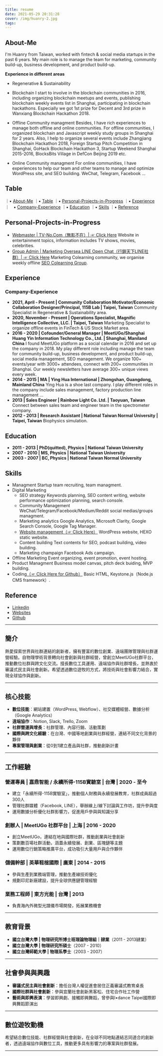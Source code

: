 ```yaml
---
title: resume
date: 2021-05-29 20:31:28
cover: /img/huanry-2.jpg
tags:
---
```


## About-Me
I'm Huanry from Taiwan, worked with fintech & social media startups in the past 6 years. My main role is to manage the team for marketing, community build-up, business development, and product build-up.

<!--more-->

**Experience in different areas**

- Regenerative & Sustainability

- Blockchain
	I start to involve in the blockchain communities in 2016, including organizing blockchain meetups and events, publishing blockchain weekly events list in Shanghai, participating in blockchain hackathons. Especially we got 1st prize for Decent and 3rd prize in Wanxiang Blockchain Hackathon 2018.
- Offline Community managment
	Besides, I have rich experiences to manage both offline and online communities. For offline communities, I organized blockchain and Javascript weekly study groups in Shanghai for 2 years. Also, I help to organize several events include Zhangjiang Blockchain Hackathon 2018, Foreign Startup Pitch Competition in Shanghai, GoHack Blockchain Hackathon 3, Startup Weekend Shanghai 2015-2016, BlocksBits Village in DefCon Beijing 2019 etc.
- Online Community managment
	For online communities, I have experiences to help our team and other teams to manage and optimize WordPress site, and SEO building. WeChat, Telegram, Facebook ...

## Table
｜▪ [About-Me](#About-Me)
｜▪ [Table](#Table)
｜▪ [Personal-Projects-in-Progress](#Personal-Projects-in-Progress)
｜▪ [Experience](#Experience)
｜&emsp;▪ [Company-Experience](#Company-Experience)
｜▪ [Education](#Education)
｜▪ [Skills](#Skills)
｜▪ [Reference](#Reference)

## Personal-Projects-in-Progress
- [Webmaster | TV-No.Com（無影不在）| ☞ Click Here](https://tv-no.com)
	Website in entertainment topics, information includes TV shows, movies, celebrities.
- [Group Admin | Marketing Oversea LINE Open Chat（行銷天下LINE社群）| ☞ Click Here](https://line.me/ti/g2/4pioBBMwj7zcSqoqydxxIg)
	Marketing Colearning community, we organise weekly offline [SEO Colearning Group](https://www.accupass.com/organizer/detail/2103021202289154394340). 

## Experience
### Company-Experience


- **2021, April - Present | Community Collaboration Motivator/Economic Collaboration Designer/Principal, 115B Lab | Taipei, Taiwan**
	Community Specialist in Regenerative & Sustainability area.
- **2020, November - Present | Operations Specialist, Magnific Intelligence Collective, LLC. | Taipei, Taiwan**
	Marketing Specialist to organize offline events in FinTech & US Stock Market area.
- **2016 - 2020 | Cofounder/General Manager | MeetUGo/Shanghai Huang Yin Information Technology Co., Ltd. | Shanghai, Maniland China**
	I found MeetUGo platform as a social calendar in 2016 and set up the company in 2018.
	My play different role including manage the team for community build-up, business development, and product build-up, social media management, SEO management.
	We organize 100+ events/year with 3000+ attendees, connect with 200+ communities in Shanghai. Our weekly newsletters have average 300+ unique views every week.
- **2014 - 2015 | MA | Ying Hua International | Zhongshan, Guangdong, Mainland China**
	Ying Hua is a shoe last company. I play different roles in the company include sales management, factory production line management ...
- **2013 | Sales Engineer | Rainbow Light Co. Ltd. | Taoyuan, Taiwan**
	Connect between sales team and engineer team in the spectrometer company.
- **2012 - 2013 | Research Assistant | National Taiwan Normal University | Taipei, Taiwan**
	Biophysics simulation.

## Education
- **2011 - 2013 | PhD(quitted), Physics | National Taiwan University**
- **2007 - 2010 | MS, Physics | National Taiwan University**
- **2003 - 2007 | BC, Physics | National Taiwan Normal University**

## Skills
- Managment
	Startup team recruiting, team managment.
- Digital Marketing
	- SEO strategy
		Keywords planning, SEO content writing, website performance optimization planning, search console.
	- Community Management
		WeChat/Telegram/Facebook/Medium/Reddit social medias/groups managment.
	- Marketing analytics
		Google Analytics, Microsoft Clarity, Google Search Console, Google Tag Manager.
	- [Website management（☞ Click Here）](https://ws.learnthings.online/)
		WordPress website, HEXO static website.
	- Content building
		Text contents for SEO, podcast building, video building.
	- Marketing champaign
		Facebook Ads campaign.
- Offline Marketing
	Event organizing, event promotion, event hosting.
- Product Managment
	Business model canvas, pitch deck buiding, MVP building.
- Coding[（☞ Click Here for Github）](https://github.com/SweetVinegar)
	Basic HTML, Keystone.js（Node.js CMS framework）.

## Reference
- [Linkedin](https://www.linkedin.com/in/huanry/)
- [Websites](https://ws.learnthings.online/)
- [Github](https://github.com/SweetVinegar)

---
## **簡介**
熱愛探索世界與社群連結的創新者，擁有豐富的數位創業、遠端團隊管理與社群運營經驗。自物理學術背景轉向社會創新與社群經營，曾創立MeetUGo社群平台，推動數位社群與跨文化交流。擅長數位工具運用、遠端協作與社群增長，並熱衷於審議式民主與社會創新。希望透過數位遊牧的方式，將技術與社會影響力結合，實現全球協作與創新。

---

## **核心技能**
- **數位技能**：網站建置（WordPress, Webflow）、社交媒體經營、數據分析（Google Analytics）
- **遠端協作**：Notion, Slack, Trello, Zoom  
- **社群營運與增長**：社群管理、內容行銷、活動策劃
- **國際與跨文化經驗**：在台灣、中國等地創業與社群經營，連結不同文化背景的夥伴
- **專案管理與創業**：從0到1建立產品與社群，推動創新計畫

---

## **工作經驗**
### **營運專員 | 嘉鼎智能 / 永續所得-115B實驗室 | 台灣 | 2020 - 至今**
- 建立「永續所得-115B實驗室」，推動個人財務與永續發展教育，社群成員超過300人
- 管理社群媒體（Facebook, LINE），舉辦線上/線下討論與工作坊，提升參與度
- 運用數據分析優化社群影響力，促進用戶參與與知識分享

### **創辦人 | MeetUGo 社群平台 | 上海 | 2016 - 2020**
- 創立MeetUGo，連結在地與國際社群，推動創業與社會創新
- 策劃數百場社群活動，涵蓋永續發展、創業、區塊鏈等主題
- 運用數位行銷策略推廣平台，成功吸引大量用戶與合作夥伴

### **儲備幹部 | 英華鞋楦國際 | 廣東 | 2014 - 2015**
- 參與生產到業務端管理，推動生產線技術優化
- 規劃印尼新廠建設，提升全球供應鏈管理經驗

### **業務工程師 | 東方光能 | 台灣 | 2013**
- 負責海內外微型光譜儀市場開發，拓展業務機會

---

## **教育背景**
- **國立台灣大學 | 物理研究所博士班理論物理組｜肄業**（2011 - 2013肄業）
- **國立台灣大學 | 物理研究所碩士**（2007 - 2010）
- **國立台灣師範大學 | 物理系學士**（2003 - 2007）

---

## **社會參與與興趣**
- **審議式民主與社會創新**：擔任台灣人權促進會居住正義審議式教育桌長
- **國際社群與社會創新**：參與宜蘭社會創新黑客松、住宅合作社工作營
- **藝術與即興表演**：學習即興劇、接觸即興舞蹈，曾參與I•dance Taipei國際即興舞蹈節演出

---

## **數位遊牧動機**
希望結合數位技能、社群經營與社會創新，在全球不同地點連結志同道合的創新者，透過遠端協作與數位工具，推動更多具有影響力的專案與社群發展。

---
